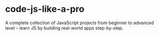 # code-js-like-a-pro
 A complete collection of JavaScript projects from beginner to advanced level – learn JS by building real-world apps step-by-step.

